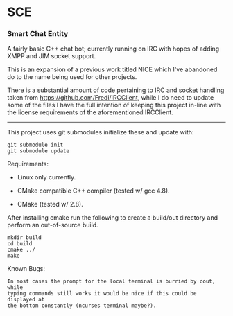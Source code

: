 # SCE
### Smart Chat Entity

A fairly basic C++ chat bot; currently running on IRC with hopes of adding XMPP
and JIM socket support.

This is an expansion of a previous work titled NICE which I've abandoned do to
the name being used for other projects.

There is a substantial amount of code pertaining to IRC and socket handling
taken from https://github.com/Fredi/IRCClient, while I do need to update some of
the files I have the full intention of keeping this project in-line with the
license requirements of the aforementioned IRCClient.

---

This project uses git submodules initialize these and update with:

	git submodule init
	git submodule update

Requirements:

* Linux only currently.

* CMake compatible C++ compiler (tested w/ gcc 4.8).

* CMake (tested w/ 2.8).

After installing cmake run the following to create a build/out directory and
perform an out-of-source build.

	mkdir build
	cd build
	cmake ../
	make

Known Bugs:

	In most cases the prompt for the local terminal is burried by cout, while
	typing commands still works it would be nice if this could be displayed at
	the bottom constantly (ncurses terminal maybe?).
